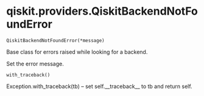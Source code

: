 <span id="qiskit-providers-qiskitbackendnotfounderror" />

# qiskit.providers.QiskitBackendNotFoundError



`QiskitBackendNotFoundError(*message)`

Base class for errors raised while looking for a backend.

Set the error message.



`with_traceback()`

Exception.with\_traceback(tb) – set self.\_\_traceback\_\_ to tb and return self.
